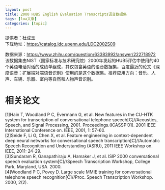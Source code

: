 ```yaml
---
layout: post
title: 2000 HUB5 English Evaluation Transcripts语音数据集 
tags: [lua文章]
categories: [topic]
---
```

<p>提供者：杜成玉<br/>下载地址：<a href="https://catalog.ldc.upenn.edu/LDC2002S09" target="_blank" rel="noopener noreferrer">https://catalog.ldc.upenn.edu/LDC2002S09</a></p>
<p>数据来源：<a href="https://www.zhihu.com/question/63383992/answer/222718972" target="_blank" rel="noopener noreferrer">https://www.zhihu.com/question/63383992/answer/222718972</a><br/>该数据集由NIST（国家标准与技术研究院）2000年发起的HUB5评估中使用的40个英语电话对话的成绩单组成，其仅包含英语的语音数据集，百度最近的论文《深度语音：扩展端对端语音识别》使用的是这个数据集。推荐应用方向：音乐、人声、车辆、乐器、室内等自然和人物声音识别。</p>
<h1 id="相关论文"><a href="#相关论文" class="headerlink" title="相关论文"></a>相关论文</h1><p>[1]Hain T, Woodland P C, Evermann G, et al. New features in the CU-HTK system for transcription of conversational telephone speech[C]//Acoustics, Speech, and Signal Processing, 2001. Proceedings.(ICASSP’01). 2001 IEEE International Conference on. IEEE, 2001, 1: 57-60.<br/>[2]Seide F, Li G, Chen X, et al. Feature engineering in context-dependent deep neural networks for conversational speech transcription[C]//Automatic Speech Recognition and Understanding (ASRU), 2011 IEEE Workshop on. IEEE, 2011: 24-29.<br/>[3]Sundaram R, Ganapathiraju A, Hamaker J, et al. ISIP 2000 conversational speech evaluation system[C]//Speech Transcription Workshop, College Park, Maryland, USA. 2000.<br/>[4]Woodland P C, Povey D. Large scale MMIE training for conversational telephone speech recognition[C]//Proc. Speech Transcription Workshop. 2000, 2(2).</p>